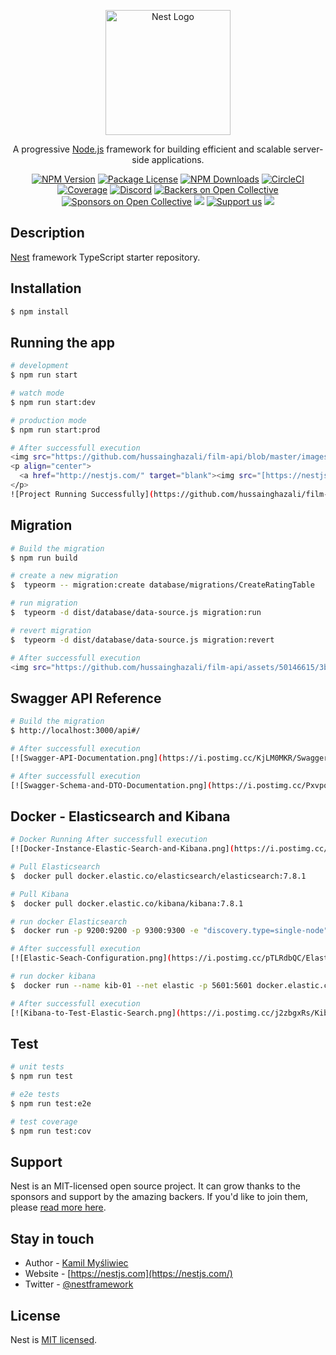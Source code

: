 <p align="center">
  <a href="http://nestjs.com/" target="blank"><img src="https://nestjs.com/img/logo-small.svg" width="200" alt="Nest Logo" /></a>
</p>

[circleci-image]: https://img.shields.io/circleci/build/github/nestjs/nest/master?token=abc123def456
[circleci-url]: https://circleci.com/gh/nestjs/nest

  <p align="center">A progressive <a href="http://nodejs.org" target="_blank">Node.js</a> framework for building efficient and scalable server-side applications.</p>
    <p align="center">
<a href="https://www.npmjs.com/~nestjscore" target="_blank"><img src="https://img.shields.io/npm/v/@nestjs/core.svg" alt="NPM Version" /></a>
<a href="https://www.npmjs.com/~nestjscore" target="_blank"><img src="https://img.shields.io/npm/l/@nestjs/core.svg" alt="Package License" /></a>
<a href="https://www.npmjs.com/~nestjscore" target="_blank"><img src="https://img.shields.io/npm/dm/@nestjs/common.svg" alt="NPM Downloads" /></a>
<a href="https://circleci.com/gh/nestjs/nest" target="_blank"><img src="https://img.shields.io/circleci/build/github/nestjs/nest/master" alt="CircleCI" /></a>
<a href="https://coveralls.io/github/nestjs/nest?branch=master" target="_blank"><img src="https://coveralls.io/repos/github/nestjs/nest/badge.svg?branch=master#9" alt="Coverage" /></a>
<a href="https://discord.gg/G7Qnnhy" target="_blank"><img src="https://img.shields.io/badge/discord-online-brightgreen.svg" alt="Discord"/></a>
<a href="https://opencollective.com/nest#backer" target="_blank"><img src="https://opencollective.com/nest/backers/badge.svg" alt="Backers on Open Collective" /></a>
<a href="https://opencollective.com/nest#sponsor" target="_blank"><img src="https://opencollective.com/nest/sponsors/badge.svg" alt="Sponsors on Open Collective" /></a>
  <a href="https://paypal.me/kamilmysliwiec" target="_blank"><img src="https://img.shields.io/badge/Donate-PayPal-ff3f59.svg"/></a>
    <a href="https://opencollective.com/nest#sponsor"  target="_blank"><img src="https://img.shields.io/badge/Support%20us-Open%20Collective-41B883.svg" alt="Support us"></a>
  <a href="https://twitter.com/nestframework" target="_blank"><img src="https://img.shields.io/twitter/follow/nestframework.svg?style=social&label=Follow"></a>
</p>
  <!--[![Backers on Open Collective](https://opencollective.com/nest/backers/badge.svg)](https://opencollective.com/nest#backer)
  [![Sponsors on Open Collective](https://opencollective.com/nest/sponsors/badge.svg)](https://opencollective.com/nest#sponsor)-->

## Description

[Nest](https://github.com/nestjs/nest) framework TypeScript starter repository.

## Installation

```bash
$ npm install
```

## Running the app

```bash
# development
$ npm run start

# watch mode
$ npm run start:dev

# production mode
$ npm run start:prod

# After successfull execution
<img src="https://github.com/hussainghazali/film-api/blob/master/images/Project%20Running%20Successfully.png" alt="Example Image">
<p align="center">
  <a href="http://nestjs.com/" target="blank"><img src="[https://nestjs.com/img/logo-small.svg](https://github.com/hussainghazali/film-api/blob/master/images/Project%20Running%20Successfully.png)"/></a>
</p>
![Project Running Successfully](https://github.com/hussainghazali/film-api/blob/master/images/Project%20Running%20Successfully.png)
```

## Migration

```bash
# Build the migration
$ npm run build

# create a new migration
$  typeorm -- migration:create database/migrations/CreateRatingTable

# run migration
$  typeorm -d dist/database/data-source.js migration:run

# revert migration
$  typeorm -d dist/database/data-source.js migration:revert

# After successfull execution
<img src="https://github.com/hussainghazali/film-api/assets/50146615/3b323013-3974-4703-9bb9-da2e75f5ec63" width="100" height="100"/>
```

## Swagger API Reference

```bash
# Build the migration
$ http://localhost:3000/api#/

# After successfull execution
[![Swagger-API-Documentation.png](https://i.postimg.cc/KjLM0MKR/Swagger-API-Documentation.png)](https://postimg.cc/WqNz3twv)

# After successfull execution
[![Swagger-Schema-and-DTO-Documentation.png](https://i.postimg.cc/PxvpqwQ2/Swagger-Schema-and-DTO-Documentation.png)](https://postimg.cc/Vr1LG5TC)
```

## Docker - Elasticsearch and Kibana

```bash
# Docker Running After successfull execution
[![Docker-Instance-Elastic-Search-and-Kibana.png](https://i.postimg.cc/G3DSsgMx/Docker-Instance-Elastic-Search-and-Kibana.png)](https://postimg.cc/LhHVcDFJ)

# Pull Elasticsearch
$  docker pull docker.elastic.co/elasticsearch/elasticsearch:7.8.1 

# Pull Kibana
$  docker pull docker.elastic.co/kibana/kibana:7.8.1  

# run docker Elasticsearch
$  docker run -p 9200:9200 -p 9300:9300 -e "discovery.type=single-node" docker.elastic.co/elasticsearch/elasticsearch:7.8.1

# After successfull execution
[![Elastic-Seach-Configuration.png](https://i.postimg.cc/pTLRdbQC/Elastic-Seach-Configuration.png)](https://postimg.cc/94Kvxknw)

# run docker kibana
$  docker run --name kib-01 --net elastic -p 5601:5601 docker.elastic.co/kibana/kibana:7.8.1

# After successfull execution
[![Kibana-to-Test-Elastic-Search.png](https://i.postimg.cc/j2zbgxRs/Kibana-to-Test-Elastic-Search.png)](https://postimg.cc/N2fSLwyV)
```

## Test

```bash
# unit tests
$ npm run test

# e2e tests
$ npm run test:e2e

# test coverage
$ npm run test:cov
```

## Support

Nest is an MIT-licensed open source project. It can grow thanks to the sponsors and support by the amazing backers. If you'd like to join them, please [read more here](https://docs.nestjs.com/support).

## Stay in touch

- Author - [Kamil Myśliwiec](https://kamilmysliwiec.com)
- Website - [https://nestjs.com](https://nestjs.com/)
- Twitter - [@nestframework](https://twitter.com/nestframework)

## License

Nest is [MIT licensed](LICENSE).
